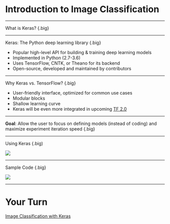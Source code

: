 # Introduction to Image Classification

---

What is Keras? {.big}

---

Keras: The Python deep learning library {.big}

* Popular high-level API for building & training deep learning models
* Implemented in Python (2.7-3.6)
* Uses TensorFlow, CNTK, or Theano for its backend
* Open-source, developed and maintained by contributors 

<!--
A collection of high-level APIs that support neural network for deep learning modeling.  Can be used on several backend implementations, eg: TF, CNTK, Theano.
Microsoft Cognitive Toolkit, previously known as CNTK
* A deep learning framework developed by Microsoft Research. Microsoft Cognitive Toolkit describes neural networks as a series of computational steps via a directed graph
* Developer: Microsoft Research

Theano
* A Python library and optimizing compiler for manipulating and evaluating mathematical expressions, especially matrix-valued ones. In Theano, computations are expressed using a NumPy-esque syntax and compiled to run efficiently on either CPU or GPU architectures.
* Developer(s): Montreal Institute for Learning Algorithms (MILA), University of Montreal
-->

---

Why Keras vs. TensorFlow? {.big}

* User-friendly interface, optimized for common use cases
* Modular blocks
* Shallow learning curve
* Keras will be even more integrated in upcoming [TF 2.0](https://www.tensorflow.org/community/roadmap)

<!--
User friendly
* High level APIs - provides a scikit-learn type APIs
* Hides complexity of the backend engine (TF, etc)

Modular blocks
* Using Keras is much like dealing with Lego blocks
* Support a large set of neural network models, eg: fully connected, convolutional, pooling, recurrent, embedding, etc.
* These models can be combined to build more complex models

Shallow learning curve
* Great place for beginners to start
* It’s build to help developers perform quick tests, proof of concepts and experiments before going full scale
* Hopefully allow non-ML developers to solve their ML problems themselves with little overhead
-->

---

**Goal**: Allow the user to focus on defining models (instead of coding) and maximize experiment iteration speed {.big}

---

Using Keras {.big)

![](res/introkeras01.png)

<!--
Load
* As usual either use the built-in data loader function when available, or write one for your specific data set
* Data sets can potentially divided into: Training set, Validation set, Test set
* For simplicity, we’ll work with Training and Test set in this example

Define
* Model is defined by sequencing together pre-built layers
* It typically consists of input layer, one or more hidden layers in the middle which does the learning, and an output layer
* We’ll go through a concrete example in the upcoming Image Classification with Keras colab

Neural Net
* We will go deep into neural network model discussion in a couple of weeks but for now focus getting comfortable with Keras APIs and coding flow
-->

---

Sample Code {.big}

![](res/introkeras02.png)

<!--
Compile
* As the model train, you can influence how it improve the model between iterations by specifying: Optimizer, Loss Function, Metrics

Train
* Call model.fit() to start model training
* Training data in x_train
* Training labels in y_train
* Feed the training data 5 times
* Return: History object containing training accuracy and loss values in each iterations

Evaluate
* Call model.evaluate() to evaluate the model quality
* Use a separate test dataset to independently assess quality
* Return: evaluation accuracy and loss values
-->

---

# Your Turn

[Image Classification with Keras](https://colab.sandbox.google.com/drive/1OfhoB99E9h7SMWMXwBRLs54aGUMcwXFF)

<!--
Let’s work on the Image Classification colab where we can apply the skills we’ve been recently introduced to:
Keras API
Image Manipulation with Python
Introduction to Neural Network
-->

